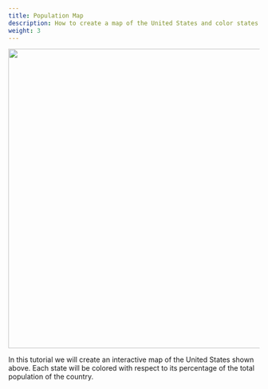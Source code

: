 ```yaml
---
title: Population Map
description: How to create a map of the United States and color states by their populations with respect to the total population of the United States. Introduces users to basics of working with maps, styling of shapes, and user events in our library.
weight: 3
---
```


<img src="/images/united-states-population.svg" width="600px" style="display:block; margin:auto;">

In this tutorial we will create an interactive map of the United States shown above. <!-- TODO: replace with actual interactive --> Each state will be colored with respect to its percentage of the total population of the country.

<!-- TODO: steps -->
<!-- Step 0: Open Editor  -->
<!-- Step 1: Load Map of United States -->
<!-- Step 2: Load Data from somewhere (spreadsheet?) -->
<!-- Step 3: Style States with respect to population -->
<!-- Step 4: Add a mouse click or mouse hover handler that displays information about each state. -->
